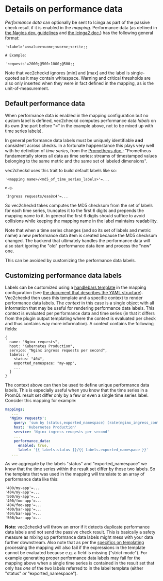 # Details on performance data

_Performance data_ can optionally be sent to Icinga as part of the passive check result if it is enabled in the _mapping_.
Performance data (as defined in [the Nagios dev. guidelines](https://nagios-plugins.org/doc/guidelines.html#AEN200) and [the Icinga2 doc.](https://icinga.com/docs/icinga-2/latest/doc/05-service-monitoring/#performance-data-metrics)) has the following general format:

```
'<label>'=<value><uom>;<warn>;<crit>;;

# Example:

'requests'=2000;@500:1000;@500;;
```

Note that vec2checkd ignores [min] and [max] and the label is single-quoted as it may contain whitespace. Warning and critical thresholds are also only inserted when they were in fact defined in the mapping, as is the unit-of-measurement.

## Default performance data

When performance data is enabled in the mapping configuration but no custom label is defined, vec2checkd computes performance data _labels_ on its own (the part before "=" in the example above, not to be mixed up with time series labels).

In general performance data labels must be uniquely identifiable **and** consistent across checks. In a fortunate happenstance this plays very well with he definition of _time series_, from the [Prometheus doc.](https://prometheus.io/docs/concepts/data_model/): "Prometheus fundamentally stores all data as time series: streams of timestamped values belonging to the same metric and the same set of labeled dimensions".

vec2checkd uses this trait to build default labels like so:

```
'<mapping name>/<md5_of_time_series_labels>'=...

e.g.

'Ingress requests/eaa8c4'=...
```

So vec2checkd takes computes the MD5 checksum from the set of labels for each time series, truncates it to the first 6 digits and prepends the mapping name to it. In general the first 6 digits should suffice to avoid collisions while keeping the mapping name in the label maintains readability.

Note that when a time series changes (and so its set of labels and metric name) a new performance data item is created because the MD5 checksum changed. The backend that ultimately handles the performance data will also start igoring the "old" performance data item and process the "new" one.

This can be avoided by customizing the performance data labels.

## Customizing performance data labels

Labels can be customized using a [handlebars template](https://handlebarsjs.com/) in the mapping configuration (see [the document that describes the YAML structure](configuration.md)). Vec2checkd then uses this template and a specific context to render performance data labels.
The _context_ in this case is a single object with all information that may be useful for rendering performance data labels. This context is evaluated per performance data and time series (in that it differs from the plugin output templating where the context is evaluated per check and thus contains way more information).
A context contains the following fields:

```
{
  name: "Nginx requests",
  host: "Kubernetes Production",
  service: "Nginx ingress requests per second",
  labels: {
    status: "404",
    exported_namespace: "my-app",
    ...
  }
}
```

The context above can then be used to define unique performance data labels. This is especially useful when you know that the time series in a PromQL result set differ only by a few or even a single time series label. Consider this mapping for example:

```yaml
mappings:
   ...
  'Nginx requests':
    query: 'sum by (status,exported_namespace) (rate(nginx_ingress_controller_requests{cluster="production"}[5m]))'
    host: 'Kubernetes Production'
    service: 'Nginx ingress reuqests per second'
    ...
    performance_data:
      enabled: true,
      label: '{{ labels.status }}/{{ labels.exported_namespace }}'
   ...
```

As we aggregate by the labels "status" and "exported_namespace" we know that the time series within the result set differ by those two labels. So the template that was used in the mapping will translate to an array of performance data like this:

```
'400/my-app'=...
'404/my-app'=...
'500/my-app'=...
'400/foo-app'=...
'404/foo-app'=...
'400/bar-app'=...
'404/bar-app'=...
'500/bar-app'=...
```

**Note:** vec2checkd will throw an error if it detects duplicate performance data labels and not send the passive check result. This is basically a safety measure as mixing up performance data labels might mess with your data further downstream.
Also note that as per the [specifics on templating](templating.md) processing the mapping will also fail if the expressions in the template cannot be evaluated because e.g. a field is missing ("strict mode"). For example generating proper performance data labels may fail for the mapping above when a single time series is contained in the result set that only has _one_ of the two labels referred to in the label template (either "status" _or_ "exported_namespace").
